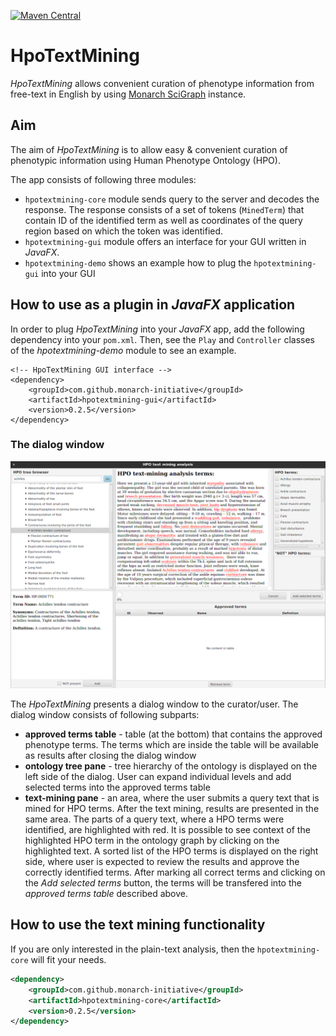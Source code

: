 [![Maven Central](https://maven-badges.herokuapp.com/maven-central/org.monarchinitiative.hpotextmining/HpoTextMining/badge.svg)](https://maven-badges.herokuapp.com/maven-central/org.monarchinitiative.hpotextmining/HpoTextMining)

# HpoTextMining
*HpoTextMining* allows convenient curation of phenotype information from free-text in English by using [Monarch SciGraph](https://scigraph-ontology.monarchinitiative.org/scigraph/annotations/complete) instance.

## Aim
The aim of *HpoTextMining* is to allow easy & convenient curation of phenotypic information using Human Phenotype Ontology (HPO).

The app consists of following three modules:

- `hpotextmining-core` module sends query to the server and decodes the response. The response consists of a set of tokens (`MinedTerm`) that contain ID of the identified term as well as coordinates of the query region based on which the token was identified.
- `hpotextmining-gui` module offers an interface for your GUI written in *JavaFX*.
- `hpotextmining-demo` shows an example how to plug the `hpotextmining-gui` into your GUI

## How to use as a plugin in *JavaFX* application
In order to plug *HpoTextMining* into your *JavaFX* app, add the following dependency into your `pom.xml`. Then, see the `Play` and `Controller` classes of the *hpotextmining-demo* module to see an example.

```
<!-- HpoTextMining GUI interface -->
<dependency>
    <groupId>com.github.monarch-initiative</groupId>
    <artifactId>hpotextmining-gui</artifactId>
    <version>0.2.5</version>
</dependency>
```

### The dialog window

![Dialog window](img/dialog_screenshot.png)

The *HpoTextMining* presents a dialog window to the curator/user. The dialog window consists of following subparts:

- **approved terms table** - table (at the bottom) that contains the approved phenotype terms. The terms which are inside the table will be available as results after closing the dialog window
- **ontology tree pane** - tree hierarchy of the ontology is displayed on the left side of the dialog. User can expand individual levels and add selected terms into the approved terms table
- **text-mining pane** - an area, where the user submits a query text that is mined for HPO terms. After the text mining, results are presented in the same area. The parts of a query text, where a HPO terms were identified, are highlighted with red. It is possible to see context of the highlighted HPO term in the ontology graph by clicking on the highlighted text. 
  A sorted list of the HPO terms is displayed on the right side, where user is expected to review the results and approve the correctly identified terms. After marking all correct terms and clicking on the *Add selected terms* button, the terms will be transfered into the *approved terms table* described above.


## How to use the text mining functionality

If you are only interested in the plain-text analysis, then the `hpotextmining-core` will fit your needs.

```xml
<dependency>
    <groupId>com.github.monarch-initiative</groupId>
    <artifactId>hpotextmining-core</artifactId>
    <version>0.2.5</version>
</dependency>
```

